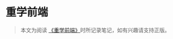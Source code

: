# 重学前端

> 本文为阅读 [《重学前端》](https://time.geekbang.org/column/intro/100023201?tab=catalog)时所记录笔记，如有兴趣请支持正版。